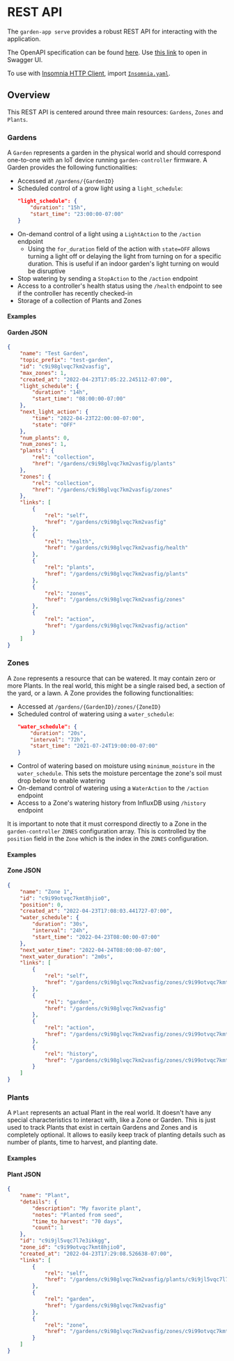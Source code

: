 # REST API
The `garden-app serve` provides a robust REST API for interacting with the application.

The OpenAPI specification can be found [here](https://github.com/calvinmclean/automated-garden/blob/main/garden-app/api/openapi.yaml).
Use [this link](https://petstore.swagger.io/?url=https://raw.githubusercontent.com/calvinmclean/automated-garden/main/garden-app/api/openapi.yaml) to open in Swagger UI.

To use with [Insomnia HTTP Client](https://insomnia.rest), import [`Insomnia.yaml`](https://github.com/calvinmclean/automated-garden/blob/main/garden-app/api/Insomnia.yaml).

## Overview
This REST API is centered around three main resources: `Gardens`, `Zones` and `Plants`.

### Gardens
A `Garden` represents a garden in the physical world and should correspond one-to-one with an IoT device running `garden-controller` firmware. A Garden provides the following functionalities:
  - Accessed at `/gardens/{GardenID}`
  - Scheduled control of a grow light using a `light_schedule`:
    ```json
    "light_schedule": {
        "duration": "15h",
        "start_time": "23:00:00-07:00"
    }
    ```
  - On-demand control of a light using a `LightAction` to the `/action` endpoint
    - Using the `for_duration` field of the action with `state=OFF` allows turning a light off or delaying the light from turning on for a specific duration. This is useful if an indoor garden's light turning on would be disruptive
  - Stop watering by sending a `StopAction` to the `/action` endpoint
  - Access to a controller's health status using the `/health` endpoint to see if the controller has recently checked-in
  - Storage of a collection of Plants and Zones

#### Examples
<!-- tabs:start -->
#### **Garden JSON**
```json
{
	"name": "Test Garden",
	"topic_prefix": "test-garden",
	"id": "c9i98glvqc7km2vasfig",
	"max_zones": 1,
	"created_at": "2022-04-23T17:05:22.245112-07:00",
	"light_schedule": {
		"duration": "14h",
		"start_time": "08:00:00-07:00"
	},
	"next_light_action": {
		"time": "2022-04-23T22:00:00-07:00",
		"state": "OFF"
	},
	"num_plants": 0,
	"num_zones": 1,
	"plants": {
		"rel": "collection",
		"href": "/gardens/c9i98glvqc7km2vasfig/plants"
	},
	"zones": {
		"rel": "collection",
		"href": "/gardens/c9i98glvqc7km2vasfig/zones"
	},
	"links": [
		{
			"rel": "self",
			"href": "/gardens/c9i98glvqc7km2vasfig"
		},
		{
			"rel": "health",
			"href": "/gardens/c9i98glvqc7km2vasfig/health"
		},
		{
			"rel": "plants",
			"href": "/gardens/c9i98glvqc7km2vasfig/plants"
		},
		{
			"rel": "zones",
			"href": "/gardens/c9i98glvqc7km2vasfig/zones"
		},
		{
			"rel": "action",
			"href": "/gardens/c9i98glvqc7km2vasfig/action"
		}
	]
}
```
<!-- tabs:end -->

### Zones
A `Zone` represents a resource that can be watered. It may contain zero or more Plants. In the real world, this might be a single raised bed, a section of the yard, or a lawn. A Zone provides the following functionalities:
  - Accessed at `/gardens/{GardenID}/zones/{ZoneID}`
  - Scheduled control of watering using a `water_schedule`:
    ```json
    "water_schedule": {
        "duration": "20s",
        "interval": "72h",
        "start_time": "2021-07-24T19:00:00-07:00"
    }
    ```
  - Control of watering based on moisture using `minimum_moisture` in the `water_schedule`. This sets the moisture percentage the zone's soil must drop below to enable watering
  - On-demand control of watering using a `WaterAction` to the `/action` endpoint
  - Access to a Zone's watering history from InfluxDB using `/history` endpoint

It is important to note that it must correspond directly to a Zone in the `garden-controller` `ZONES` configuration array. This is controlled by the `position` field in the `Zone` which is the index in the `ZONES` configuration.


#### Examples
<!-- tabs:start -->
#### **Zone JSON**
```json
{
	"name": "Zone 1",
	"id": "c9i99otvqc7kmt8hjio0",
	"position": 0,
	"created_at": "2022-04-23T17:08:03.441727-07:00",
	"water_schedule": {
		"duration": "30s",
		"interval": "24h",
		"start_time": "2022-04-23T08:00:00-07:00"
	},
	"next_water_time": "2022-04-24T08:00:00-07:00",
	"next_water_duration": "2m0s",
	"links": [
		{
			"rel": "self",
			"href": "/gardens/c9i98glvqc7km2vasfig/zones/c9i99otvqc7kmt8hjio0"
		},
		{
			"rel": "garden",
			"href": "/gardens/c9i98glvqc7km2vasfig"
		},
		{
			"rel": "action",
			"href": "/gardens/c9i98glvqc7km2vasfig/zones/c9i99otvqc7kmt8hjio0/action"
		},
		{
			"rel": "history",
			"href": "/gardens/c9i98glvqc7km2vasfig/zones/c9i99otvqc7kmt8hjio0/history"
		}
	]
}
```
<!-- tabs:end -->

### Plants
A `Plant` represents an actual Plant in the real world. It doesn't have any special characteristics to interact with, like a Zone or Garden. This is just used to track Plants that exist in certain Gardens and Zones and is completely optional. It allows to easily keep track of planting details such as number of plants, time to harvest, and planting date.

#### Examples
<!-- tabs:start -->
#### **Plant JSON**
```json
{
	"name": "Plant",
	"details": {
		"description": "My favorite plant",
		"notes": "Planted from seed",
		"time_to_harvest": "70 days",
		"count": 1
	},
	"id": "c9i9jl5vqc7l7e3ikkgg",
	"zone_id": "c9i99otvqc7kmt8hjio0",
	"created_at": "2022-04-23T17:29:08.526638-07:00",
	"links": [
		{
			"rel": "self",
			"href": "/gardens/c9i98glvqc7km2vasfig/plants/c9i9jl5vqc7l7e3ikkgg"
		},
		{
			"rel": "garden",
			"href": "/gardens/c9i98glvqc7km2vasfig"
		},
		{
			"rel": "zone",
			"href": "/gardens/c9i98glvqc7km2vasfig/zones/c9i99otvqc7kmt8hjio0"
		}
	]
}
```
<!-- tabs:end -->
